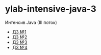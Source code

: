 # ylab-intensive-java-3
Интенсив Java (III поток)
- [ДЗ №1](https://github.com/EvgeniyMakeev/ylab-intensive-java-3/pull/1) 
- [ДЗ №2](https://github.com/EvgeniyMakeev/ylab-intensive-java-3/pull/2) 
- [ДЗ №3](https://github.com/EvgeniyMakeev/ylab-intensive-java-3/pull/3) 
- [ДЗ №4](https://github.com/EvgeniyMakeev/ylab-intensive-java-3/pull/4) 
